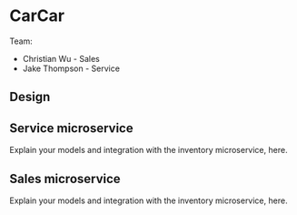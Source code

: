 # CarCar

Team:

* Christian Wu - Sales
* Jake Thompson - Service

## Design

## Service microservice

Explain your models and integration with the inventory
microservice, here.

## Sales microservice

Explain your models and integration with the inventory
microservice, here.
